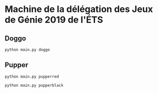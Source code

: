 # Machine de la délégation des Jeux de Génie 2019 de l'ÉTS

## Doggo

```python main.py doggo```

## Pupper

```python main.py pupperred```

```python main.py pupperblack```
